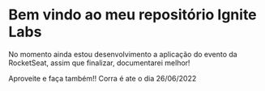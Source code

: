 # Bem vindo ao meu repositório Ignite Labs


No momento ainda estou desenvolvimento a aplicação do evento da RocketSeat, assim que finalizar, documentarei melhor!

Aproveite e faça também!! Corra é ate o dia 26/06/2022
